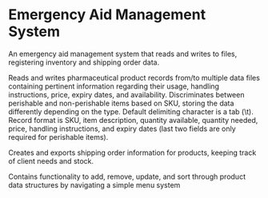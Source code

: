 # Emergency Aid Management System
An emergency aid management system that reads and writes to files, registering inventory and shipping order data.

Reads and writes pharmaceutical product records from/to multiple data files containing pertinent information regarding their usage, handling instructions, price, expiry dates, and availability. Discriminates between perishable and non-perishable items based on SKU, storing the data differently depending on the type. Default delimiting character is a tab (\t). Record format is SKU, item description, quantity available, quantity needed, price, handling instructions, and expiry dates (last two fields are only required for perishable items). 

Creates and exports shipping order information for products, keeping track of client needs and stock.

Contains functionality to add, remove, update, and sort through product data structures by navigating a simple menu system


